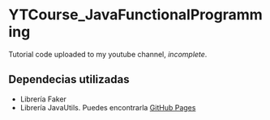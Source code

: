 # YTCourse_JavaFunctionalProgramming
Tutorial code uploaded to my youtube channel, *incomplete*.

## Dependecias utilizadas
- Librería Faker
- Librería JavaUtils. Puedes encontrarla [GitHub Pages](https://pages.github.com/)
